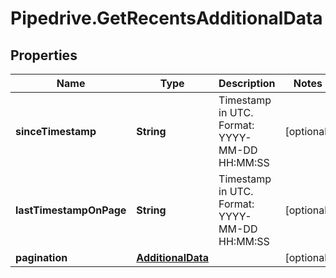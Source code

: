 # Pipedrive.GetRecentsAdditionalData

## Properties

Name | Type | Description | Notes
------------ | ------------- | ------------- | -------------
**sinceTimestamp** | **String** | Timestamp in UTC. Format: YYYY-MM-DD HH:MM:SS | [optional] 
**lastTimestampOnPage** | **String** | Timestamp in UTC. Format: YYYY-MM-DD HH:MM:SS | [optional] 
**pagination** | [**AdditionalData**](AdditionalData.md) |  | [optional] 


